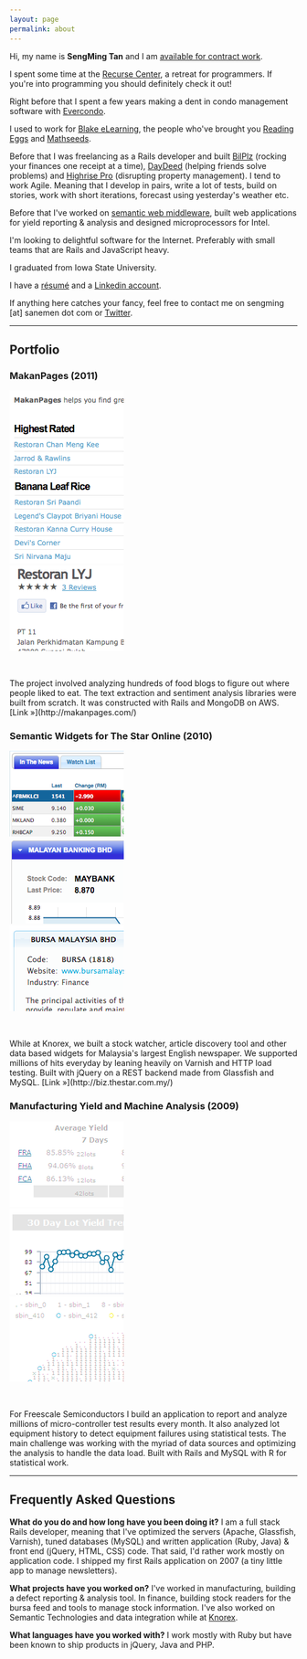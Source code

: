 ```yaml
---
layout: page
permalink: about
---
```


Hi, my name is **SengMing Tan** and I am [available for contract work](https://sengmingtan.typeform.com/to/iJ6jxW).

I spent some time at the [Recurse Center](https://www.recurse.com/scout/click?t=ba1ec650f5064a591044b4380733aa8c), a retreat for programmers. If you're into programming you should definitely check it out!

Right before that I spent a few years making a dent in condo management software with [Evercondo](http://www.evercondo.com).

I used to work for [Blake eLearning](http://dev.blake.com.au), the people who've brought you [Reading Eggs](http://readingeggs.com) and [Mathseeds](http://mathseeds.com).

Before that I was freelancing as a Rails developer and built [BilPlz](http://bilplz.com) (rocking your finances one receipt at a time), [DayDeed](http://daydeed.com/) (helping friends solve problems) and [Highrise Pro](http://highrisepro.com/) (disrupting property management). I tend to work Agile. Meaning that I develop in pairs, write a lot of tests, build on stories, work with short iterations, forecast using yesterday's weather etc.

Before that I've worked on [semantic web middleware](http://knorex.com), built web applications for yield reporting & analysis and designed microprocessors for Intel.

I'm looking to delightful software for the Internet. Preferably with small teams that are Rails and JavaScript heavy.

I graduated from Iowa State University.

I have a [r&eacute;sum&eacute;][resume] and a [Linkedin account][linkedin].

If anything here catches your fancy, feel free to contact me on sengming \[at\] sanemen dot com or [Twitter][twitter].

---

## Portfolio

<h3>MakanPages (2011)</h3>
<div class='lightbox row'>
  <div class="col-md-4">
    <a href="/images/makanpages-index.png" title="Landing page for MakanPages.com" class='thumbnail'>
      <img src="/images/makanpages-index-thumb.png" alt="makan pages index"/>
    </a>
  </div>
  <div class="col-md-4">
    <a href="/images/makanpages-food.png" title="Food Index for MakanPages.com" class='thumbnail'>
      <img src="/images/makanpages-food-thumb.png" alt="makan pages index"/>
    </a>
  </div>
  <div class="col-md-4">
    <a href="/images/makanpages-place.png" title="Eating Place Details on MakanPages.com" class='thumbnail'>
      <img src="/images/makanpages-place-thumb.png" alt="makan pages index"/>
    </a>
  </div>
</div>

<p>&nbsp;</p>
The project involved analyzing hundreds of food blogs to figure out where people liked to eat. The text extraction and sentiment analysis libraries were built from scratch. It was constructed with Rails and MongoDB on AWS.
[Link &raquo;](http://makanpages.com/)

<h3>Semantic Widgets for The Star Online (2010)</h3>
<div class='photos row'>
  <div class="col-md-4">
    <a href="/images/bizstar-main.png" title="The Star Business Main Page" class='thumbnail'>
      <img src="/images/bizstar-main-thumb.png" alt="makan pages index" />
    </a>
  </div>
  <div class="col-md-4">
    <a href="/images/bizstar-article.png" title="The Star Business Article page" class='thumbnail'>
      <img src="/images/bizstar-article-thumb.png" alt="makan pages index" />
    </a>
  </div>
  <div class="col-md-4">
    <a href="/images/bizstar-marketwatch.png" title="The Star Business Marketwatch page" class='thumbnail'>
      <img src="/images/bizstar-marketwatch-thumb.png" alt="makan pages index" />
    </a>
  </div>
</div>

<p>&nbsp;</p>
While at Knorex, we built a stock watcher, article discovery tool and other data based widgets for Malaysia's largest English newspaper. We supported millions of hits everyday by leaning heavily on Varnish and HTTP load testing. Built with jQuery on a REST backend made from Glassfish and MySQL.
[Link &raquo;](http://biz.thestar.com.my/)

<h3>Manufacturing Yield and Machine Analysis (2009)</h3>

<div class='photos lightbox'>
  <div class="col-md-4">
    <a href="/images/versailles-summary.png" title="Yield summary for different products" class='thumbnail'>
      <img src="/images/versailles-summary-thumb.png" alt="makan pages index" />
    </a>
  </div>
  <div class="col-md-4">
    <a href="/images/versailles-overview.png" title="Yield Overview sorted by time and lots" class='thumbnail'>
      <img src="/images/versailles-overview-thumb.png" alt="makan pages index" />
    </a>
  </div>
  <div class="col-md-4">
    <a href="/images/versailles-wafer.png" title="Yield summary lumped as wafers" class='thumbnail'>
      <img src="/images/versailles-wafer-thumb.png" alt="makan pages index" />
    </a>
  </div>
</div>

<p>&nbsp;</p>
For Freescale Semiconductors I build an application to report and analyze millions of micro-controller test results every month. It also analyzed lot equipment history to detect equipment failures using statistical tests. The main challenge was working with the myriad of data sources and optimizing the analysis to handle the data load. Built with Rails and MySQL with R for statistical work.

---

## Frequently Asked Questions

**What do you do and how long have you been doing it?**
I am a full stack Rails developer, meaning that I've optimized the servers (Apache, Glassfish, Varnish), tuned databases (MySQL) and written application (Ruby, Java) & front end (jQuery, HTML, CSS) code. That said, I'd rather work mostly on application code. I shipped my first Rails application on 2007 (a tiny little app to manage newsletters).

**What projects have you worked on?**
I've worked in manufacturing, building a defect reporting & analysis tool. In finance, building stock readers for the bursa feed and tools to manage stock information. I've also worked on Semantic Technologies and data integration while at [Knorex][knorex].

**What languages have you worked with?**
I work mostly with Ruby but have been known to ship products in jQuery, Java and PHP.

[twitter]: http://twitter.com/sengming
[source]: http://github.com/tansengming/tansengming.github.com
[resume]: /resume/
[linkedin]: http://au.linkedin.com/in/tansengming
[knorex]: http://knorex.com